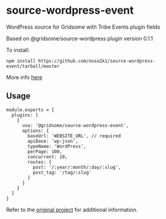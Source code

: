 # source-wordpress-event
WordPress source for Gridsome with Tribe Events plugin fields

Based on @gridsome/source-wordpress plugin version 0.1.1

To install:

```npm install https://github.com/noso2k1/source-wordpress-event/tarball/master```
  
More info [here](https://stackoverflow.com/questions/13300137/how-to-edit-a-node-module-installed-via-npm)

## Usage

```
module.exports = {
  plugins: [
    {
      use: '@gridsome/source-wordpress-event',
      options: {
        baseUrl: 'WEBSITE_URL', // required
        apiBase: 'wp-json',
        typeName: 'WordPress',
        perPage: 100,
        concurrent: 10,
        routes: {
          post: '/:year/:month/:day/:slug',
          post_tag: '/tag/:slug'
        }
      }
    }
  ]
}
```

Refer to the [original project](https://github.com/gridsome/gridsome/tree/master/packages/source-wordpress) for additional information.


